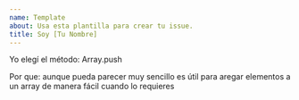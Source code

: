 ```yaml
---
name: Template
about: Usa esta plantilla para crear tu issue.
title: Soy [Tu Nombre]
---
```


Yo elegí el método: Array.push

Por que: aunque pueda parecer muy sencillo es útil para aregar elementos a un array de manera fácil cuando lo requieres